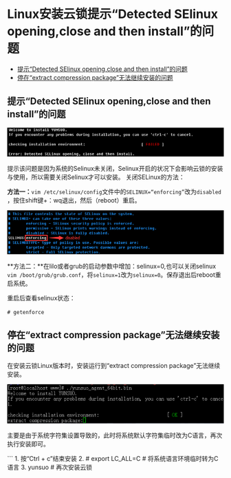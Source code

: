 # Linux安装云锁提示“Detected SElinux opening,close and then install”的问题

* [提示“Detected SElinux opening,close and then install”的问题](q19.md#提示“detected%20selinux%20opening,close%20and%20then%20install”的问题)
* [停在“extract compression package”无法继续安装的问题](q19.md#停在“extract%20compression%20package”无法继续安装的问题)

## 提示“Detected SElinux opening,close and then install”的问题

![](../.gitbook/assets/q1901.png)

提示该问题是因为系统的Selinux未关闭，Selinux开启的状况下会影响云锁的安装与使用，所以需要关闭Selinux才可以安装。 关闭SELinux的方法：

**方法一：**`vim /etc/selinux/config`文件中的`SELINUX=“enforcing”`改为`disabled` ，按住shift键+：wq退出，然后（reboot）重启。

![](../.gitbook/assets/q1902.png)

**方法二：**在lilo或者grub的启动参数中增加：selinux=0,也可以关闭selinux `vim /boot/grub/grub.conf`，将`selinux=1`改为`selinux=0`。保存退出后reboot重启系统。

重启后查看selinux状态：

`# getenforce`

## 停在“extract compression package”无法继续安装的问题

在安装云锁Linux版本时，安装运行到“extract compression package”无法继续安装。

![](../.gitbook/assets/q1903.png)

主要是由于系统字符集设置导致的，此时将系统默认字符集临时改为C语言，再次执行安装即可。

\`\`\` 1. 按“Ctrl + c”结束安装 2. \# export LC\_ALL=C \# 将系统语言环境临时转为C语言 3. yunsuo \# 再次安装云锁

